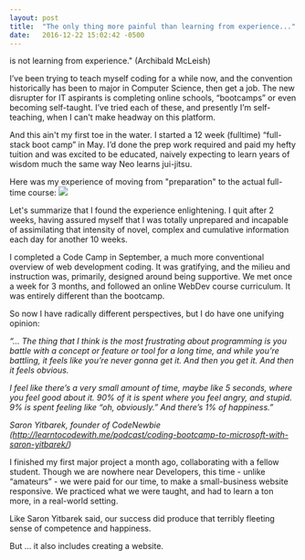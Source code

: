 ```yaml
---
layout: post
title:  "The only thing more painful than learning from experience..."
date:   2016-12-22 15:02:42 -0500
---
```


is not learning from experience." (Archibald McLeish)

I’ve been trying to teach myself coding for a while now, and the convention historically has been to major in Computer Science, then get a job.  The new disrupter for IT aspirants is completing online schools, “bootcamps” or even becoming self-taught.  I’ve tried each of these, and presently I’m self-teaching, when I can't make headway on this platform.

And this ain't my first toe in the water.  I started a 12 week (fulltime) “full-stack boot camp” in May. I’d done the prep work required and paid my hefty tuition and was excited to be educated, naively expecting to learn years of wisdom much the same way Neo learns jui-jitsu.  

Here was my experience of moving from "preparation" to the actual full-time course:
![](http://i.imgur.com/szBJzWK.jpg)

Let's summarize that I found the experience enlightening. I quit after 2 weeks, having assured myself that I was totally unprepared and incapable of assimilating that intensity of novel, complex and cumulative information each day for another 10 weeks.


I completed a Code Camp in September, a much more conventional overview of web development coding.  It was gratifying, and the milieu and instruction was, primarily, designed around being supportive.  We met once a week for 3 months, and followed an online WebDev course curriculum.  It was entirely different than the bootcamp.

So now I have radically different perspectives, but I do have one unifying opinion:

*“… The thing that I think is the most frustrating about programming is you battle with a concept or feature or tool for a long time, and while you’re battling, it feels like you’re never gonna get it.
And then you get it. 
And then it feels obvious.*

*I feel like there’s a very small amount of time, maybe like 5 seconds, where you feel good about it.
90% of it is spent where you feel angry, and stupid.
9% is spent feeling like “oh, obviously.”
And there’s 1% of happiness.”*

*Saron Yitbarek, founder of CodeNewbie (http://learntocodewith.me/podcast/coding-bootcamp-to-microsoft-with-saron-yitbarek/)*

I finished my first major project a month ago, collaborating with a fellow student.  Though we are nowhere near Developers, this time - unlike “amateurs” - we were paid for our time, to make a small-business website responsive.  We practiced what we were taught, and had to learn a ton more, in a real-world setting.  

Like Saron Yitbarek said, our success did produce that terribly fleeting sense of competence and happiness.

But … it also includes creating a website.  

